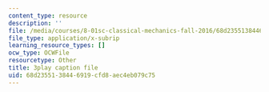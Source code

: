 ```yaml
---
content_type: resource
description: ''
file: /media/courses/8-01sc-classical-mechanics-fall-2016/68d2355138446919cfd8aec4eb079c75_2TZa151GC-0.srt
file_type: application/x-subrip
learning_resource_types: []
ocw_type: OCWFile
resourcetype: Other
title: 3play caption file
uid: 68d23551-3844-6919-cfd8-aec4eb079c75
---
```

